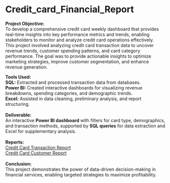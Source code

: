 # Credit_card_Financial_Report
**Project Objective:** <br>
To develop a comprehensive credit card weekly dashboard that provides real-time insights into key performance metrics and trends, enabling stakeholders to monitor and analyze credit card operations effectively.
<br> 
This project involved analyzing credit card transaction data to uncover revenue trends, customer spending patterns, and card category performance. The goal was to provide actionable insights to optimize marketing strategies, improve customer segmentation, and enhance revenue generation.
<br>

**Tools Used:**
<br>
**SQL:** Extracted and processed transaction data from databases.
<br>
**Power BI:** Created interactive dashboards for visualizing revenue breakdowns, spending categories, and demographic trends.
<br>
**Excel:** Assisted in data cleaning, preliminary analysis, and report structuring.
<br> <br>
**Deliverable:** <br>
An interactive **Power BI dashboard** with filters for card type, demographics, and transaction methods, supported by **SQL queries** for data extraction and Excel for supplementary analysis.
<br><br>
**Reports:** <br>
[Credit Card Transaction Report](https://github.com/jeevanshetty2002/Credit_card_Financial_Report/blob/main/Credit%20Card%20Transaction%20Report.pdf)
<br>
[Credit Card Customer Report](https://github.com/jeevanshetty2002/Credit_card_Financial_Report/blob/main/Credit%20Card%20Customer%20Report.pdf)
<br>
<br>
**Conclusion:** <br>
This project demonstrates the power of data-driven decision-making in financial services, enabling targeted strategies to maximize profitability.

